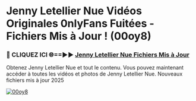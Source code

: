 # Jenny Letellier Nue Vidéos Originales 0nlyFans Fuitées - Fichiers Mis à Jour ! (00oy8)

<h3>🔴 CLIQUEZ ICI 🌐==►► <a href="https://tinyurl.com/2pmr4ezf" rel="nofollow">Jenny Letellier Nue Fichiers Mis à Jour</a></h3>

Obtenez Jenny Letellier Nue et tout le contenu. Vous pouvez maintenant accéder à toutes les vidéos et photos de Jenny Letellier Nue. Nouveaux fichiers mis à jour 2025

[![00oy8](https://i.imgur.com/6SNvagu.gif)](https://tinyurl.com/2pmr4ezf)
